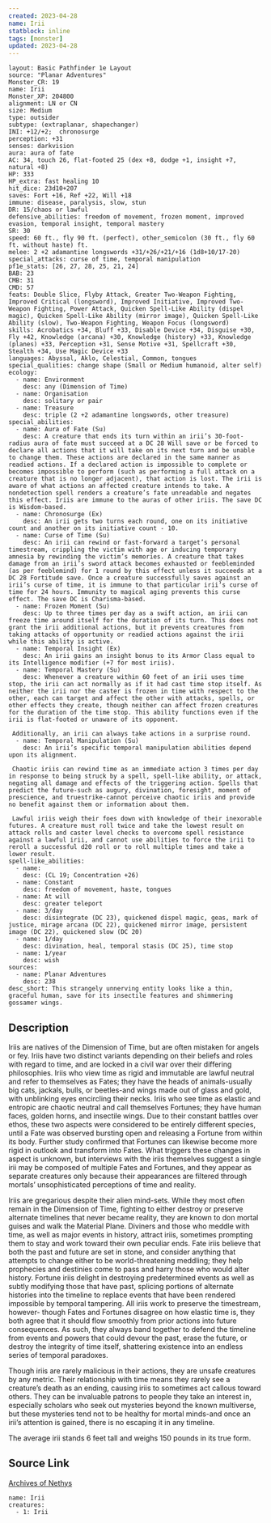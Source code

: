 ```yaml
---
created: 2023-04-28
name: Irii
statblock: inline
tags: [monster]
updated: 2023-04-28
---
```

```statblock
layout: Basic Pathfinder 1e Layout
source: "Planar Adventures"
Monster_CR: 19
name: Irii
Monster_XP: 204800
alignment: LN or CN
size: Medium
type: outsider
subtype: (extraplanar, shapechanger)
INI: +12/+2;  chronosurge
perception: +31
senses: darkvision
aura: aura of fate
AC: 34, touch 26, flat-footed 25 (dex +8, dodge +1, insight +7, natural +8)
HP: 333
HP_extra: fast healing 10
hit_dice: 23d10+207
saves: Fort +16, Ref +22, Will +18
immune: disease, paralysis, slow, stun
DR: 15/chaos or lawful
defensive_abilities: freedom of movement, frozen moment, improved evasion, temporal insight, temporal mastery
SR: 30
speed: 60 ft., fly 90 ft. (perfect), other_semicolon (30 ft., fly 60 ft. without haste) ft.
melee: 2 +2 adamantine longswords +31/+26/+21/+16 (1d8+10/17-20)
special_attacks: curse of time, temporal manipulation
pf1e_stats: [26, 27, 28, 25, 21, 24]
BAB: 23
CMB: 31
CMD: 57
feats: Double Slice, Flyby Attack, Greater Two-Weapon Fighting, Improved Critical (longsword), Improved Initiative, Improved Two-Weapon Fighting, Power Attack, Quicken Spell-Like Ability (dispel magic), Quicken Spell-Like Ability (mirror image), Quicken Spell-Like Ability (slow), Two-Weapon Fighting, Weapon Focus (longsword)
skills: Acrobatics +34, Bluff +33, Disable Device +34, Disguise +30, Fly +42, Knowledge (arcana) +30, Knowledge (history) +33, Knowledge (planes) +33, Perception +31, Sense Motive +31, Spellcraft +30, Stealth +34, Use Magic Device +33
languages: Abyssal, Aklo, Celestial, Common, tongues
special_qualities: change shape (Small or Medium humanoid, alter self)
ecology:
  - name: Environment
    desc: any (Dimension of Time)
  - name: Organisation
    desc: solitary or pair
  - name: Treasure
    desc: triple (2 +2 adamantine longswords, other treasure)
special_abilities:
  - name: Aura of Fate (Su)
    desc: A creature that ends its turn within an irii’s 30-foot-radius aura of fate must succeed at a DC 28 Will save or be forced to declare all actions that it will take on its next turn and be unable to change them. These actions are declared in the same manner as readied actions. If a declared action is impossible to complete or becomes impossible to perform (such as performing a full attack on a creature that is no longer adjacent), that action is lost. The irii is aware of what actions an affected creature intends to take. A nondetection spell renders a creature’s fate unreadable and negates this effect. Iriis are immune to the auras of other iriis. The save DC is Wisdom-based.
  - name: Chronosurge (Ex)
    desc: An irii gets two turns each round, one on its initiative count and another on its initiative count - 10.
  - name: Curse of Time (Su)
    desc: An irii can rewind or fast-forward a target’s personal timestream, crippling the victim with age or inducing temporary amnesia by rewinding the victim’s memories. A creature that takes damage from an irii’s sword attack becomes exhausted or feebleminded (as per feeblemind) for 1 round by this effect unless it succeeds at a DC 28 Fortitude save. Once a creature successfully saves against an irii’s curse of time, it is immune to that particular irii’s curse of time for 24 hours. Immunity to magical aging prevents this curse effect. The save DC is Charisma-based.
  - name: Frozen Moment (Su)
    desc: Up to three times per day as a swift action, an irii can freeze time around itself for the duration of its turn. This does not grant the irii additional actions, but it prevents creatures from taking attacks of opportunity or readied actions against the irii while this ability is active.
  - name: Temporal Insight (Ex)
    desc: An irii gains an insight bonus to its Armor Class equal to its Intelligence modifier (+7 for most iriis).
  - name: Temporal Mastery (Su)
    desc: Whenever a creature within 60 feet of an irii uses time stop, the irii can act normally as if it had cast time stop itself. As neither the irii nor the caster is frozen in time with respect to the other, each can target and affect the other with attacks, spells, or other effects they create, though neither can affect frozen creatures for the duration of the time stop. This ability functions even if the irii is flat-footed or unaware of its opponent.

 Additionally, an irii can always take actions in a surprise round.
  - name: Temporal Manipulation (Su)
    desc: An irii’s specific temporal manipulation abilities depend upon its alignment.

 Chaotic iriis can rewind time as an immediate action 3 times per day in response to being struck by a spell, spell-like ability, or attack, negating all damage and effects of the triggering action. Spells that predict the future-such as augury, divination, foresight, moment of prescience, and truestrike-cannot perceive chaotic iriis and provide no benefit against them or information about them.

 Lawful iriis weigh their foes down with knowledge of their inexorable futures. A creature must roll twice and take the lowest result on attack rolls and caster level checks to overcome spell resistance against a lawful irii, and cannot use abilities to force the irii to reroll a successful d20 roll or to roll multiple times and take a lower result.
spell-like_abilities:
  - name:
    desc: (CL 19; Concentration +26)
  - name: Constant
    desc: freedom of movement, haste, tongues
  - name: At will
    desc: greater teleport
  - name: 3/day
    desc: disintegrate (DC 23), quickened dispel magic, geas, mark of justice, mirage arcana (DC 22), quickened mirror image, persistent image (DC 22), quickened slow (DC 20)
  - name: 1/day
    desc: divination, heal, temporal stasis (DC 25), time stop
  - name: 1/year
    desc: wish
sources:
  - name: Planar Adventures
    desc: 238
desc_short: This strangely unnerving entity looks like a thin, graceful human, save for its insectile features and shimmering gossamer wings.
```
## Description
Iriis are natives of the Dimension of Time, but are often mistaken for angels or fey. Iriis have two distinct variants depending on their beliefs and roles with regard to time, and are locked in a civil war over their differing philosophies. Iriis who view time as rigid and immutable are lawful neutral and refer to themselves as Fates; they have the heads of animals-usually big cats, jackals, bulls, or beetles-and wings made out of glass and gold, with unblinking eyes encircling their necks. Iriis who see time as elastic and entropic are chaotic neutral and call themselves Fortunes; they have human faces, golden horns, and insectile wings. Due to their constant battles over ethos, these two aspects were considered to be entirely different species, until a Fate was observed bursting open and releasing a Fortune from within its body. Further study confirmed that Fortunes can likewise become more rigid in outlook and transform into Fates. What triggers these changes in aspect is unknown, but interviews with the iriis themselves suggest a single irii may be composed of multiple Fates and Fortunes, and they appear as separate creatures only because their appearances are filtered through mortals’ unsophisticated perceptions of time and reality.

 Iriis are gregarious despite their alien mind-sets. While they most often remain in the Dimension of Time, fighting to either destroy or preserve alternate timelines that never became reality, they are known to don mortal guises and walk the Material Plane. Diviners and those who meddle with time, as well as major events in history, attract iriis, sometimes prompting them to stay and work toward their own peculiar ends. Fate iriis believe that both the past and future are set in stone, and consider anything that attempts to change either to be world-threatening meddling; they help prophecies and destinies come to pass and harry those who would alter history. Fortune iriis delight in destroying predetermined events as well as subtly modifying those that have past, splicing portions of alternate histories into the timeline to replace events that have been rendered impossible by temporal tampering. All iriis work to preserve the timestream, however- though Fates and Fortunes disagree on how elastic time is, they both agree that it should flow smoothly from prior actions into future consequences. As such, they always band together to defend the timeline from events and powers that could devour the past, erase the future, or destroy the integrity of time itself, shattering existence into an endless series of temporal paradoxes.

 Though iriis are rarely malicious in their actions, they are unsafe creatures by any metric. Their relationship with time means they rarely see a creature’s death as an ending, causing iriis to sometimes act callous toward others. They can be invaluable patrons to people they take an interest in, especially scholars who seek out mysteries beyond the known multiverse, but these mysteries tend not to be healthy for mortal minds-and once an irii’s attention is gained, there is no escaping it in any timeline.

 The average irii stands 6 feet tall and weighs 150 pounds in its true form.
## Source Link
[Archives of Nethys](https://aonprd.com/MonsterDisplay.aspx?ItemName=Irii)
```encounter-table
name: Irii
creatures:
  - 1: Irii
```
